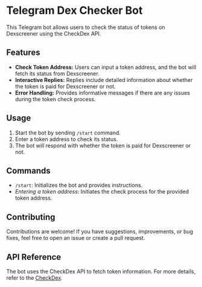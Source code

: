 # Telegram Dex Checker Bot

This Telegram bot allows users to check the status of tokens on Dexscreener using the CheckDex API.

## Features

- **Check Token Address:** Users can input a token address, and the bot will fetch its status from Dexscreener.
- **Interactive Replies:** Replies include detailed information about whether the token is paid for Dexscreener or not.
- **Error Handling:** Provides informative messages if there are any issues during the token check process.

## Usage

1. Start the bot by sending `/start` command.
2. Enter a token address to check its status.
3. The bot will respond with whether the token is paid for Dexscreener or not.

## Commands

- `/start`: Initializes the bot and provides instructions.
- _Entering a token address_: Initiates the check process for the provided token address.

## Contributing

Contributions are welcome! If you have suggestions, improvements, or bug fixes, feel free to open an issue or create a pull request.

## API Reference

The bot uses the CheckDex API to fetch token information. For more details, refer to the [CheckDex](https://checkdex.xyz/).
